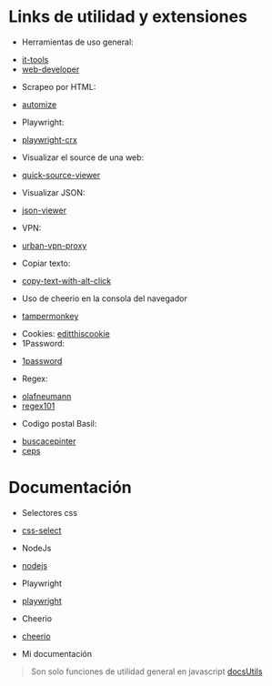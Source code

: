 # Links de utilidad y extensiones
- Herramientas de uso general:
 + [it-tools](https://chromewebstore.google.com/detail/it-tools/ehbfkcepbjbhjiilmhnjcomjegnpcjoc "it-tools")
 + [web-developer](https://chromewebstore.google.com/detail/web-developer/bfbameneiokkgbdmiekhjnmfkcnldhhm "web-developer")
- Scrapeo por HTML:
 + [automize](https://chromewebstore.google.com/detail/automize-testingscraping/iebfoaldapgggcpjialmbnhcendcnkpi "automize")
- Playwright:
 + [playwright-crx](https://chromewebstore.google.com/detail/playwright-crx/jambeljnbnfbkcpnoiaedcabbgmnnlcd "playwright")
- Visualizar el source de una web:
 + [quick-source-viewer](https://chromewebstore.google.com/detail/quick-source-viewer/cfmcghennfbpmhemnnfjhkdmnbidpanb "quick-source-viewer")
- Visualizar JSON:
 + [json-viewer](https://chromewebstore.google.com/detail/json-viewer/gbmdgpbipfallnflgajpaliibnhdgobh "json-viewer")
- VPN:
 + [urban-vpn-proxy](https://chromewebstore.google.com/detail/urban-vpn-proxy/eppiocemhmnlbhjplcgkofciiegomcon "urban-vpn-proxy")
- Copiar texto:
 + [copy-text-with-alt-click](https://chromewebstore.google.com/detail/copy-text-with-alt-click/obhagoegpnbklgknnmbglghkfdidegkl "copy-text-with-alt-click")
- Uso de cheerio en la consola del navegador
 + [tampermonkey](https://chromewebstore.google.com/detail/tampermonkey/dhdgffkkebhmkfjojejmpbldmpobfkfo "tampermonkey")
- Cookies:
[editthiscookie](https://chromewebstore.google.com/detail/editthiscookie/fngmhnnpilhplaeedifhccceomclgfbg "editthiscookie")
- 1Password:
 + [1password](https://chromewebstore.google.com/detail/1password-%E2%80%93-password-mana/aeblfdkhhhdcdjpifhhbdiojplfjncoa "1password")
- Regex:
 + [olafneumann](https://regex-generator.olafneumann.org/ "olafneumann")
 + [regex101](https://regex101.com/ "regex101")
- Codigo postal Basil:
 + [buscacepinter](https://buscacepinter.correios.com.br/app/endereco/index.php?t "buscacepinter")
 + [ceps](https://ceps.io/ "ceps")
# Documentación
- Selectores css
 + [css-select](https://github.com/fb55/css-select/blob/master/README.md#supported-selectors "css-select")
- NodeJs
 + [nodejs](https://nodejs.org/docs/latest/api/ "nodejs")
- Playwright
 + [playwright](https://playwright.dev/docs/pages "playwright")
- Cheerio
 + [cheerio](https://cheerio.js.org/docs/intro "cheerio")
- Mi documentación
> Son solo funciones de utilidad general en javascript
[docsUtils](https://github.com/xdany01/docsUtils/releases "docsUtils")
